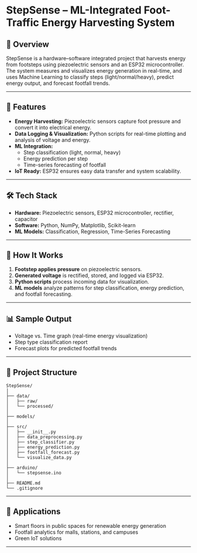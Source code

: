 # StepSense – ML-Integrated Foot-Traffic Energy Harvesting System

## 📌 Overview

StepSense is a hardware–software integrated project that harvests energy from footsteps using piezoelectric sensors and an ESP32 microcontroller. The system measures and visualizes energy generation in real-time, and uses Machine Learning to classify steps (light/normal/heavy), predict energy output, and forecast footfall trends.

---

## 🔧 Features

- **Energy Harvesting:** Piezoelectric sensors capture foot pressure and convert it into electrical energy.
- **Data Logging & Visualization:** Python scripts for real-time plotting and analysis of voltage and energy.
- **ML Integration:**
  - Step classification (light, normal, heavy)
  - Energy prediction per step
  - Time-series forecasting of footfall
- **IoT Ready:** ESP32 ensures easy data transfer and system scalability.

---

## 🛠️ Tech Stack

- **Hardware:** Piezoelectric sensors, ESP32 microcontroller, rectifier, capacitor
- **Software:** Python, NumPy, Matplotlib, Scikit-learn
- **ML Models:** Classification, Regression, Time-Series Forecasting

---

## 🚀 How It Works

1. **Footstep applies pressure** on piezoelectric sensors.
2. **Generated voltage** is rectified, stored, and logged via ESP32.
3. **Python scripts** process incoming data for visualization.
4. **ML models** analyze patterns for step classification, energy prediction, and footfall forecasting.

---

## 📊 Sample Output

- Voltage vs. Time graph (real-time energy visualization)
- Step type classification report
- Forecast plots for predicted footfall trends

---

## 📂 Project Structure

```
StepSense/
│
├── data/                    
│   ├── raw/                  
│   └── processed/             
│
├── models/           
│
├── src/                   
│   ├── __init__.py
│   ├── data_preprocessing.py  
│   ├── step_classifier.py    
│   ├── energy_prediction.py   
│   ├── footfall_forecast.py   
│   └── visualize_data.py     
│
├── arduino/                   
│   └── stepsense.ino
│         
├── README.md               
└── .gitignore             
```

---

## 🎯 Applications

- Smart floors in public spaces for renewable energy generation
- Footfall analytics for malls, stations, and campuses
- Green IoT solutions

---

